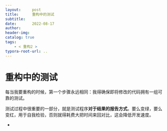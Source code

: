 ```yaml
---
layout:     post
title:      重构中的测试
subtitle:  
date:       2022-08-17
author:     
header-img: 
catalog: true
tags:
    - < 重构2 >
typora-root-url: ..
---
```


# 重构中的测试

每当我要重构的时候，第一个步骤永远相同：我得确保即将修改的代码拥有一组可靠的测试。

测试过程中很重要的一部分，就是测试程序**对于结果的报告方式**。要么变绿，要么变红，用于自我检验，否则就得耗费大把时间来回对比，这会降低开发速度。



- 
